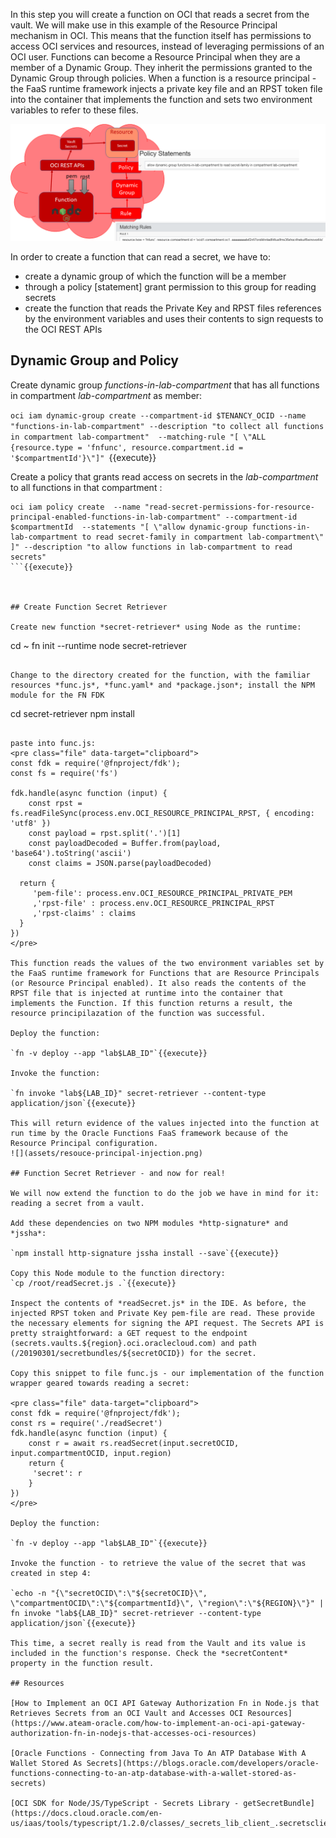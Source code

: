 In this step you will create a function on OCI that reads a secret from the vault. We will make use in this example of the Resource Principal mechanism in OCI. This means that the function itself has permissions to access OCI services and resources, instead of leveraging permissions of an OCI user. Functions can become a Resource Principal when they are a member of a Dynamic Group. They inherit the permissions granted to the Dynamic Group through policies. When a function is a resource principal - the FaaS runtime framework injects a private key file and an RPST token file into the container that implements the function and sets two environment variables to refer to these files.  

![](assets/function-resource-principal-read-secret.png)

In order to create a function that can read a secret, we have to:
* create a dynamic group of which the function will be a member
* through a policy [statement] grant permission to this group for reading secrets 
* create the function that reads the Private Key and RPST files references by the environment variables and uses their contents to sign requests to the OCI REST APIs 

## Dynamic Group and Policy 
Create dynamic group *functions-in-lab-compartment* that has all functions in compartment *lab-compartment* as member:

`oci iam dynamic-group create --compartment-id $TENANCY_OCID --name "functions-in-lab-compartment" --description "to collect all functions in compartment lab-compartment"  --matching-rule "[ \"ALL {resource.type = 'fnfunc', resource.compartment.id = '$compartmentId'}\"]" `{{execute}}

Create a policy that grants read access on secrets in the *lab-compartment* to all functions in that compartment :

```
oci iam policy create  --name "read-secret-permissions-for-resource-principal-enabled-functions-in-lab-compartment" --compartment-id $compartmentId  --statements "[ \"allow dynamic-group functions-in-lab-compartment to read secret-family in compartment lab-compartment\" ]" --description "to allow functions in lab-compartment to read secrets"
```{{execute}}



## Create Function Secret Retriever

Create new function *secret-retriever* using Node as the runtime: 
```
cd ~
fn init --runtime node secret-retriever
```{{execute}}

Change to the directory created for the function, with the familiar resources *func.js*, *func.yaml* and *package.json*; install the NPM module for the FN FDK

```
cd secret-retriever
npm install 
```{{execute}}

paste into func.js:
<pre class="file" data-target="clipboard">
const fdk = require('@fnproject/fdk');
const fs = require('fs')

fdk.handle(async function (input) {
    const rpst = fs.readFileSync(process.env.OCI_RESOURCE_PRINCIPAL_RPST, { encoding: 'utf8' })
    const payload = rpst.split('.')[1]
    const payloadDecoded = Buffer.from(payload, 'base64').toString('ascii')
    const claims = JSON.parse(payloadDecoded)
  
  return {
     'pem-file': process.env.OCI_RESOURCE_PRINCIPAL_PRIVATE_PEM
     ,'rpst-file' : process.env.OCI_RESOURCE_PRINCIPAL_RPST
     ,'rpst-claims' : claims
  }
})
</pre>

This function reads the values of the two environment variables set by the FaaS runtime framework for Functions that are Resource Principals (or Resource Principal enabled). It also reads the contents of the RPST file that is injected at runtime into the container that implements the Function. If this function returns a result, the resource principilazation of the function was successful.

Deploy the function:

`fn -v deploy --app "lab$LAB_ID"`{{execute}}

Invoke the function:

`fn invoke "lab${LAB_ID}" secret-retriever --content-type application/json`{{execute}}

This will return evidence of the values injected into the function at run time by the Oracle Functions FaaS framework because of the Resource Principal configuration.
![](assets/resouce-principal-injection.png)

## Function Secret Retriever - and now for real!

We will now extend the function to do the job we have in mind for it: reading a secret from a vault.

Add these dependencies on two NPM modules *http-signature* and *jssha*:

`npm install http-signature jssha install --save`{{execute}}

Copy this Node module to the function directory:
`cp /root/readSecret.js .`{{execute}}

Inspect the contents of *readSecret.js* in the IDE. As before, the injected RPST token and Private Key pem-file are read. These provide the necessary elements for signing the API request. The Secrets API is pretty straightforward: a GET request to the endpoint (secrets.vaults.${region}.oci.oraclecloud.com) and path (/20190301/secretbundles/${secretOCID}) for the secret. 

Copy this snippet to file func.js - our implementation of the function wrapper geared towards reading a secret:

<pre class="file" data-target="clipboard">
const fdk = require('@fnproject/fdk');
const rs = require('./readSecret')
fdk.handle(async function (input) {
    const r = await rs.readSecret(input.secretOCID, input.compartmentOCID, input.region)
    return {
     'secret': r
    }
})
</pre>

Deploy the function:

`fn -v deploy --app "lab$LAB_ID"`{{execute}}

Invoke the function - to retrieve the value of the secret that was created in step 4:

`echo -n "{\"secretOCID\":\"${secretOCID}\", \"compartmentOCID\":\"${compartmentId}\", \"region\":\"${REGION}\"}" | fn invoke "lab${LAB_ID}" secret-retriever --content-type application/json`{{execute}}

This time, a secret really is read from the Vault and its value is included in the function's response. Check the *secretContent* property in the function result.

## Resources

[How to Implement an OCI API Gateway Authorization Fn in Node.js that Retrieves Secrets from an OCI Vault and Accesses OCI Resources](https://www.ateam-oracle.com/how-to-implement-an-oci-api-gateway-authorization-fn-in-nodejs-that-accesses-oci-resources)

[Oracle Functions - Connecting from Java To An ATP Database With A Wallet Stored As Secrets](https://blogs.oracle.com/developers/oracle-functions-connecting-to-an-atp-database-with-a-wallet-stored-as-secrets)

[OCI SDK for Node/JS/TypeScript - Secrets Library - getSecretBundle](https://docs.cloud.oracle.com/en-us/iaas/tools/typescript/1.2.0/classes/_secrets_lib_client_.secretsclient.html)
